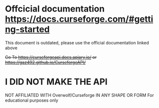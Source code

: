 # Offcicial documentation https://docs.curseforge.com/#getting-started 

This document is outdated, please use the official documentation linked above

~~Go To https://curseforgeapi.docs.apiary.io/ or https://gaz492.github.io/CurseforgeAPI/~~

# I DID NOT MAKE THE API

NOT AFFILIATED WITH Overwolf/Curseforge IN ANY SHAPE OR FORM
For educational purposes only
